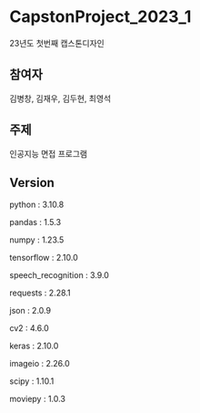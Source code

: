 # CapstonProject_2023_1
23년도 첫번째 캡스톤디자인

## 참여자 
김병창, 김재우, 김두현, 최영석

## 주제
인공지능 면접 프로그램

## Version
python : 3.10.8

pandas : 1.5.3

numpy : 1.23.5

tensorflow : 2.10.0

speech_recognition : 3.9.0

requests : 2.28.1

json : 2.0.9

cv2 : 4.6.0

keras : 2.10.0

imageio : 2.26.0

scipy : 1.10.1

moviepy : 1.0.3
